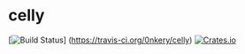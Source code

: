 # celly

[![Build Status](https://travis-ci.org/0nkery/celly.svg?branch=master)]
(https://travis-ci.org/0nkery/celly)
[![Crates.io](https://img.shields.io/crates/v/celly.svg?maxAge=2592000?style=flat-square)]()
